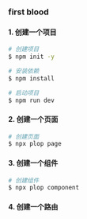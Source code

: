 ### first blood

#### 1. 创建一个项目

```bash
# 创建项目
$ npm init -y

# 安装依赖
$ npm install

# 启动项目
$ npm run dev
```

#### 2. 创建一个页面

```bash
# 创建页面
$ npx plop page
```

#### 3. 创建一个组件

```bash
# 创建组件
$ npx plop component
```

#### 4. 创建一个路由